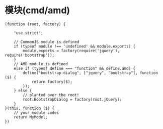 # 模块(cmd/amd)

    (function (root, factory) {

        "use strict";

        // CommonJS module is defined
        if (typeof module !== 'undefined' && module.exports) {
            module.exports = factory(require('jquery'), require('bootstrap'));
        }
        // AMD module is defined
        else if (typeof define === "function" && define.amd) {
            define("bootstrap-dialog", ["jquery", "bootstrap"], function ($) {
                return factory($);
            });
        } else {
            // planted over the root!
            root.BootstrapDialog = factory(root.jQuery);
        }
    }(this, function ($) {
        // your module codes
        return MyModel;
    })